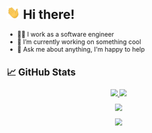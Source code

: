 # <img src="https://raw.githubusercontent.com/ozcanovunc/ozcanovunc/master/wave.gif" width="30px"> Hi there!

- 👨‍💻 I work as a software engineer
- 🏃 I’m currently working on something cool
- 💬 Ask me about anything, I'm happy to help

## 📈 GitHub Stats

<p align="center">
  <tr>
    <td align="center" style="padding=0;width=50%;">
      <a href="https://github.com/felixwochele">
      <img src="https://github-readme-stats.vercel.app/api/?username=felixwochele&title_color=ec7460&text_color=9f9f9f&show_icons=true&bg_color=00000000&hide_border=true&icon_color=ec7460&hide_title=true&count_private=true&include_all_commits=true&enable_animations=true" />
    </td>
      <td align="center" style="padding=0;width=50%;">
      <a href="https://github.com/felixwochele">
      <img src="https://github-readme-stats-one-bice.vercel.app/api/top-langs/?username=felixwochele&role=OWNER,ORGANIZATION_MEMBER,COLLABORATOR&title_color=ec7460&text_color=9f9f9f&show_icons=true&bg_color=00000000&hide_border=true&icon_color=ec7460&hide_title=true&count_private=true&enable_animations=true" />
    </td>
  </tr>
</p>

<p align="center">
  <tr>
    <td align="center" style="padding=0;width=50%;">
      <a href="https://github.com/felixwochele">
      <img src="https://github-readme-streak-stats.herokuapp.com?user=felixwochele&theme=tokyonight_duo&hide_border=true&ring=ec7460&currStreakLabel=ec7460&sideNums=ec7460&dates=979797&sideLabels=ec7460&currStreakNum=ec7460&border=DD2727&stroke=00000000&background=00000000&fire=FF7600" />
    </td>
  </tr>
</p>

<div align="center"> <img src="https://github.com/ozcanovunc/ozcanovunc/blob/output/github-contribution-grid-snake.svg" /></div>
